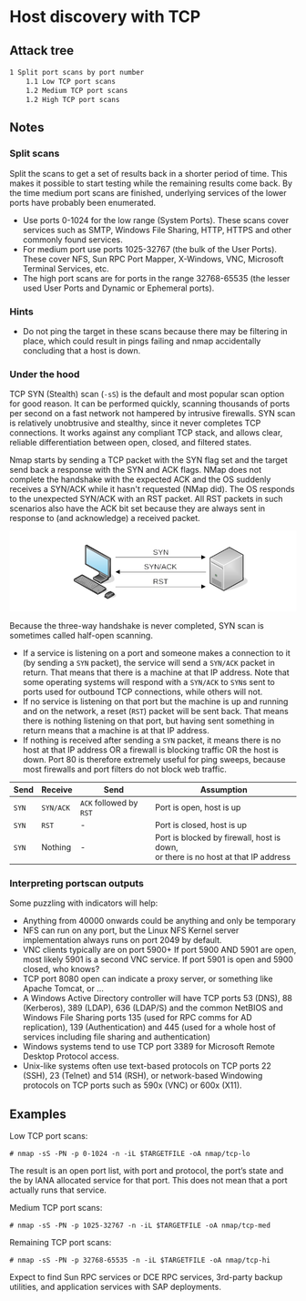 # Host discovery with TCP

## Attack tree

```text
1 Split port scans by port number
    1.1 Low TCP port scans
    1.2 Medium TCP port scans
    1.2 High TCP port scans
```

## Notes

### Split scans

Split the scans to get a set of results back in a shorter period of time. This makes it possible to start testing while 
the remaining results come back. By the time medium port scans are finished, underlying services of the lower ports 
have probably been enumerated.
* Use ports 0-1024 for the low range (System Ports). These scans cover services such as SMTP, Windows File Sharing, HTTP, HTTPS and other commonly found services.
* For medium port use ports 1025-32767 (the bulk of the User Ports). These cover NFS, Sun RPC Port Mapper, X-Windows, VNC, Microsoft Terminal Services, etc.
* The high port scans are for ports in the range 32768-65535 (the lesser used User Ports and Dynamic or Ephemeral ports).

### Hints

* Do not ping the target in these scans because there may be filtering in place, which could result in pings failing 
and nmap accidentally concluding that a host is down.

### Under the hood

TCP SYN (Stealth) scan (`-sS`) is the default and most popular scan option for good reason. It can be performed quickly, 
scanning thousands of ports per second on a fast network not hampered by intrusive firewalls. SYN scan is relatively 
unobtrusive and stealthy, since it never completes TCP connections. It works against any compliant TCP stack, and 
allows clear, reliable differentiation between open, closed, and filtered states.

Nmap starts by sending a TCP packet with the SYN flag set and the target send back a response with the SYN and ACK 
flags. NMap does not complete the handshake with the expected ACK and the OS suddenly receives a SYN/ACK while it 
hasn't requested (NMap did). The OS responds to the unexpected SYN/ACK with an RST packet. All RST packets in such 
scenarios also have the ACK bit set because they are always sent in response to (and acknowledge) a received packet.

![syn-scan](../../_static/images/syn-scan.png)

Because the three-way handshake is never completed, SYN scan is sometimes called half-open scanning.

* If a service is listening on a port and someone makes a connection to it (by sending a `SYN` packet), the service will send a `SYN/ACK` packet in return. That means that there is a machine at that IP address. Note that some operating systems will respond with a `SYN/ACK` to `SYN`s sent to ports used for outbound TCP connections, while others will not.
* If no service is listening on that port but the machine is up and running and on the network, a reset (`RST`) packet will be sent back. That means there is nothing listening on that port, but having sent something in return means that a machine is at that IP address.
* If nothing is received after sending a `SYN` packet, it means there is no host at that IP address OR a firewall is blocking traffic OR the host is down. Port 80 is therefore extremely useful for ping sweeps, because most firewalls and port filters do not block web traffic.

| Send  | Receive   | Send                    | Assumption                                                                                |
|-------|-----------|-------------------------|-------------------------------------------------------------------------------------------| 
| `SYN` | `SYN/ACK` | `ACK` followed by `RST` | Port is open, host is up                                                                  |
| `SYN` | `RST`     | -                       | Port is closed, host is up                                                                |
| `SYN` | Nothing   | -                       | Port is blocked by firewall, host is down, <br/>or there is no host at that IP address    |

### Interpreting portscan outputs

Some puzzling with indicators will help:

* Anything from 40000 onwards could be anything and only be temporary
* NFS can run on any port, but the Linux NFS Kernel server implementation always runs on port 2049 by default. 
* VNC clients typically are on port 5900+ If port 5900 AND 5901 are open, most likely 5901 is a second VNC service. If port 5901 is open and 5900 closed, who knows?
* TCP port 8080 open can indicate a proxy server, or something like Apache Tomcat, or ...
* A Windows Active Directory controller will have TCP ports 53 (DNS), 88 (Kerberos), 389 (LDAP), 636 (LDAP/S) and the common NetBIOS and Windows File Sharing ports 135 (used for RPC comms for AD replication), 139 (Authentication) and 445 (used for a whole host of services including file sharing and authentication)
* Windows systems tend to use TCP port 3389 for Microsoft Remote Desktop Protocol access.
* Unix-like systems often use text-based protocols on TCP ports 22 (SSH), 23 (Telnet) and 514 (RSH), or network-based Windowing protocols on TCP ports such as 590x (VNC) or 600x (X11).

## Examples

Low TCP port scans:
```text
# nmap -sS -PN -p 0-1024 -n -iL $TARGETFILE -oA nmap/tcp-lo
```

The result is an open port list, with port and protocol, the port’s state and the by IANA allocated service for that port. This does not mean that a port actually runs that service.

Medium TCP port scans:

```text
# nmap -sS -PN -p 1025-32767 -n -iL $TARGETFILE -oA nmap/tcp-med
```

Remaining TCP port scans:
```text
# nmap -sS -PN -p 32768-65535 -n -iL $TARGETFILE -oA nmap/tcp-hi
```

Expect to find Sun RPC services or DCE RPC services, 3rd-party backup utilities, and application services with SAP 
deployments.
